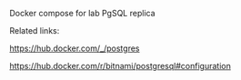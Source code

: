 Docker compose for lab PgSQL replica

Related links:

https://hub.docker.com/_/postgres

https://hub.docker.com/r/bitnami/postgresql#configuration